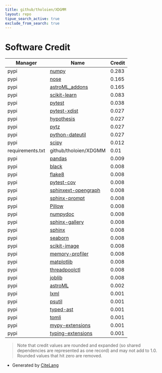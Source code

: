 ```yaml
---
title: github/tholoien/XDGMM
layout: repo
tipue_search_active: true
exclude_from_search: true
---
```

# Software Credit

|Manager|Name|Credit|
|-------|----|------|
|pypi|[numpy](https://pypi.org/project/numpy)|0.283|
|pypi|[nose](http://readthedocs.org/docs/nose/)|0.165|
|pypi|[astroML_addons](http://astroML.github.com)|0.165|
|pypi|[scikit-learn](http://scikit-learn.org)|0.083|
|pypi|[pytest](https://pypi.org/project/pytest)|0.038|
|pypi|[pytest-xdist](https://pypi.org/project/pytest-xdist)|0.027|
|pypi|[hypothesis](https://pypi.org/project/hypothesis)|0.027|
|pypi|[pytz](https://pypi.org/project/pytz)|0.027|
|pypi|[python-dateutil](https://pypi.org/project/python-dateutil)|0.027|
|pypi|[scipy](https://www.scipy.org)|0.012|
|requirements.txt|github/tholoien/XDGMM|0.01|
|pypi|[pandas](https://pandas.pydata.org)|0.009|
|pypi|[black](https://github.com/psf/black)|0.008|
|pypi|[flake8](https://pypi.org/project/flake8)|0.008|
|pypi|[pytest-cov](https://pypi.org/project/pytest-cov)|0.008|
|pypi|[sphinxext-opengraph](https://pypi.org/project/sphinxext-opengraph)|0.008|
|pypi|[sphinx-prompt](https://pypi.org/project/sphinx-prompt)|0.008|
|pypi|[Pillow](https://pypi.org/project/Pillow)|0.008|
|pypi|[numpydoc](https://pypi.org/project/numpydoc)|0.008|
|pypi|[sphinx-gallery](https://pypi.org/project/sphinx-gallery)|0.008|
|pypi|[sphinx](https://pypi.org/project/sphinx)|0.008|
|pypi|[seaborn](https://pypi.org/project/seaborn)|0.008|
|pypi|[scikit-image](https://pypi.org/project/scikit-image)|0.008|
|pypi|[memory-profiler](https://pypi.org/project/memory-profiler)|0.008|
|pypi|[matplotlib](https://pypi.org/project/matplotlib)|0.008|
|pypi|[threadpoolctl](https://pypi.org/project/threadpoolctl)|0.008|
|pypi|[joblib](https://pypi.org/project/joblib)|0.008|
|pypi|[astroML](http://astroML.github.com)|0.002|
|pypi|[lxml](https://pypi.org/project/lxml)|0.001|
|pypi|[psutil](https://pypi.org/project/psutil)|0.001|
|pypi|[typed-ast](https://pypi.org/project/typed-ast)|0.001|
|pypi|[tomli](https://pypi.org/project/tomli)|0.001|
|pypi|[mypy-extensions](https://pypi.org/project/mypy-extensions)|0.001|
|pypi|[typing-extensions](https://pypi.org/project/typing-extensions)|0.001|


> Note that credit values are rounded and expanded (so shared dependencies are represented as one record) and may not add to 1.0. Rounded values that hit zero are removed.


- Generated by [CiteLang](https://github.com/vsoch/citelang)
